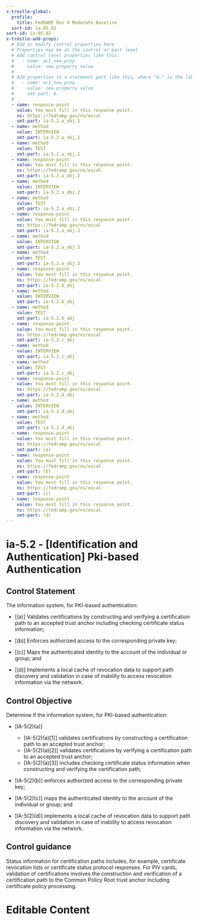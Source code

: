 ```yaml
---
x-trestle-global:
  profile:
    title: FedRAMP Rev 4 Moderate Baseline
  sort-id: ia-05.02
sort-id: ia-05.02
x-trestle-add-props:
  # Add or modify control properties here
  # Properties may be at the control or part level
  # Add control level properties like this:
  #   - name: ac1_new_prop
  #     value: new property value
  #
  # Add properties to a statement part like this, where "b." is the label of the target statement part
  #   - name: ac1_new_prop
  #     value: new property value
  #     smt-part: b.
  #
  - name: response-point
    value: You must fill in this response point.
    ns: https://fedramp.gov/ns/oscal
    smt-part: ia-5.2.a_obj.1
  - name: method
    value: INTERVIEW
    smt-part: ia-5.2.a_obj.1
  - name: method
    value: TEST
    smt-part: ia-5.2.a_obj.1
  - name: response-point
    value: You must fill in this response point.
    ns: https://fedramp.gov/ns/oscal
    smt-part: ia-5.2.a_obj.2
  - name: method
    value: INTERVIEW
    smt-part: ia-5.2.a_obj.2
  - name: method
    value: TEST
    smt-part: ia-5.2.a_obj.2
  - name: response-point
    value: You must fill in this response point.
    ns: https://fedramp.gov/ns/oscal
    smt-part: ia-5.2.a_obj.3
  - name: method
    value: INTERVIEW
    smt-part: ia-5.2.a_obj.3
  - name: method
    value: TEST
    smt-part: ia-5.2.a_obj.3
  - name: response-point
    value: You must fill in this response point.
    ns: https://fedramp.gov/ns/oscal
    smt-part: ia-5.2.b_obj
  - name: method
    value: INTERVIEW
    smt-part: ia-5.2.b_obj
  - name: method
    value: TEST
    smt-part: ia-5.2.b_obj
  - name: response-point
    value: You must fill in this response point.
    ns: https://fedramp.gov/ns/oscal
    smt-part: ia-5.2.c_obj
  - name: method
    value: INTERVIEW
    smt-part: ia-5.2.c_obj
  - name: method
    value: TEST
    smt-part: ia-5.2.c_obj
  - name: response-point
    value: You must fill in this response point.
    ns: https://fedramp.gov/ns/oscal
    smt-part: ia-5.2.d_obj
  - name: method
    value: INTERVIEW
    smt-part: ia-5.2.d_obj
  - name: method
    value: TEST
    smt-part: ia-5.2.d_obj
  - name: response-point
    value: You must fill in this response point.
    ns: https://fedramp.gov/ns/oscal
    smt-part: (a)
  - name: response-point
    value: You must fill in this response point.
    ns: https://fedramp.gov/ns/oscal
    smt-part: (b)
  - name: response-point
    value: You must fill in this response point.
    ns: https://fedramp.gov/ns/oscal
    smt-part: (c)
  - name: response-point
    value: You must fill in this response point.
    ns: https://fedramp.gov/ns/oscal
    smt-part: (d)
---
```


# ia-5.2 - \[Identification and Authentication\] Pki-based Authentication

## Control Statement

The information system, for PKI-based authentication:

- \[(a)\] Validates certifications by constructing and verifying a certification path to an accepted trust anchor including checking certificate status information;

- \[(b)\] Enforces authorized access to the corresponding private key;

- \[(c)\] Maps the authenticated identity to the account of the individual or group; and

- \[(d)\] Implements a local cache of revocation data to support path discovery and validation in case of inability to access revocation information via the network.

## Control Objective

Determine if the information system, for PKI-based authentication:

- \[IA-5(2)(a)\]

  - \[IA-5(2)(a)[1]\] validates certifications by constructing a certification path to an accepted trust anchor;
  - \[IA-5(2)(a)[2]\] validates certifications by verifying a certification path to an accepted trust anchor;
  - \[IA-5(2)(a)[3]\] includes checking certificate status information when constructing and verifying the certification path;

- \[IA-5(2)(b)\] enforces authorized access to the corresponding private key;

- \[IA-5(2)(c)\] maps the authenticated identity to the account of the individual or group; and

- \[IA-5(2)(d)\] implements a local cache of revocation data to support path discovery and validation in case of inability to access revocation information via the network.

## Control guidance

Status information for certification paths includes, for example, certificate revocation lists or certificate status protocol responses. For PIV cards, validation of certifications involves the construction and verification of a certification path to the Common Policy Root trust anchor including certificate policy processing.

# Editable Content

<!-- Make additions and edits below -->
<!-- The above represents the contents of the control as received by the profile, prior to additions. -->
<!-- If the profile makes additions to the control, they will appear below. -->
<!-- The above markdown may not be edited but you may edit the content below, and/or introduce new additions to be made by the profile. -->
<!-- If there is a yaml header at the top, parameter values may be edited. Use --set-parameters to incorporate the changes during assembly. -->
<!-- The content here will then replace what is in the profile for this control, after running profile-assemble. -->
<!-- The added parts in the profile for this control are below.  You may edit them and/or add new ones. -->
<!-- Each addition must have a heading either of the form ## Control my_addition_name -->
<!-- or ## Part a. (where the a. refers to one of the control statement labels.) -->
<!-- "## Control" parts are new parts added after the statement part. -->
<!-- "## Part" parts are new parts added into the top-level statement part with that label. -->
<!-- Subparts may be added with nested hash levels of the form ### My Subpart Name -->
<!-- underneath the parent ## Control or ## Part being added -->
<!-- See https://ibm.github.io/compliance-trestle/tutorials/ssp_profile_catalog_authoring/ssp_profile_catalog_authoring for guidance. -->
